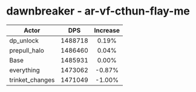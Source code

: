 # dawnbreaker - ar-vf-cthun-flay-me
| Actor | DPS | Increase |
|---|:---:|:---:|
|dp_unlock|1488718|0.19%|
|prepull_halo|1486460|0.04%|
|Base|1485931|0.00%|
|everything|1473062|-0.87%|
|trinket_changes|1471049|-1.00%|
